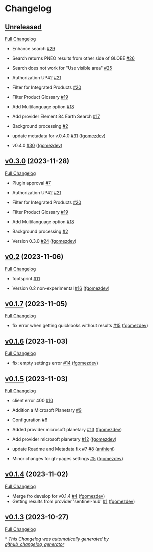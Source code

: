 # Changelog

## [Unreleased](https://github.com/Kan-T-IT/QGIS-KICa/tree/HEAD)

[Full Changelog](https://github.com/Kan-T-IT/QGIS-KICa/compare/v0.3.0...HEAD)

- Enhance search [\#29](https://github.com/Kan-T-IT/QGIS-KICa/issues/29)
- Search returns PNEO results from other side of GLOBE [\#26](https://github.com/Kan-T-IT/QGIS-KICa/issues/26)
- Search does not work for "Use visible area" [\#25](https://github.com/Kan-T-IT/QGIS-KICa/issues/25)
- Authorization UP42 [\#21](https://github.com/Kan-T-IT/QGIS-KICa/issues/21)
- Filter for Integrated Products [\#20](https://github.com/Kan-T-IT/QGIS-KICa/issues/20)
- Filter Product Glossary [\#19](https://github.com/Kan-T-IT/QGIS-KICa/issues/19)
- Add Multilanguage option [\#18](https://github.com/Kan-T-IT/QGIS-KICa/issues/18)
- Add provider Element 84 Earth Search [\#17](https://github.com/Kan-T-IT/QGIS-KICa/issues/17)
- Background processing [\#2](https://github.com/Kan-T-IT/QGIS-KICa/issues/2)

- update metadata for v.0.4.0 [\#31](https://github.com/Kan-T-IT/QGIS-KICa/pull/31) ([fgomezdev](https://github.com/fgomezdev))
- v0.4.0 [\#30](https://github.com/Kan-T-IT/QGIS-KICa/pull/30) ([fgomezdev](https://github.com/fgomezdev))

## [v0.3.0](https://github.com/Kan-T-IT/QGIS-KICa/tree/v0.3.0) (2023-11-28)

[Full Changelog](https://github.com/Kan-T-IT/QGIS-KICa/compare/v0.2...v0.3.0)

- Plugin approval [\#7](https://github.com/Kan-T-IT/QGIS-KICa/issues/7)
- Authorization UP42 [\#21](https://github.com/Kan-T-IT/QGIS-KICa/issues/21)
- Filter for Integrated Products [\#20](https://github.com/Kan-T-IT/QGIS-KICa/issues/20)
- Filter Product Glossary [\#19](https://github.com/Kan-T-IT/QGIS-KICa/issues/19)
- Add Multilanguage option [\#18](https://github.com/Kan-T-IT/QGIS-KICa/issues/18)
- Background processing [\#2](https://github.com/Kan-T-IT/QGIS-KICa/issues/2)

- Version 0.3.0 [\#24](https://github.com/Kan-T-IT/QGIS-KICa/pull/24) ([fgomezdev](https://github.com/fgomezdev))

## [v0.2](https://github.com/Kan-T-IT/QGIS-KICa/tree/v0.2) (2023-11-06)

[Full Changelog](https://github.com/Kan-T-IT/QGIS-KICa/compare/v0.1.7...v0.2)

- footsprint [\#11](https://github.com/Kan-T-IT/QGIS-KICa/issues/11)

- Version 0.2 non-experimental [\#16](https://github.com/Kan-T-IT/QGIS-KICa/pull/16) ([fgomezdev](https://github.com/fgomezdev))

## [v0.1.7](https://github.com/Kan-T-IT/QGIS-KICa/tree/v0.1.7) (2023-11-05)

[Full Changelog](https://github.com/Kan-T-IT/QGIS-KICa/compare/v0.1.6...v0.1.7)

- fix error when getting quicklooks without results [\#15](https://github.com/Kan-T-IT/QGIS-KICa/pull/15) ([fgomezdev](https://github.com/fgomezdev))

## [v0.1.6](https://github.com/Kan-T-IT/QGIS-KICa/tree/v0.1.6) (2023-11-03)

[Full Changelog](https://github.com/Kan-T-IT/QGIS-KICa/compare/v0.1.5...v0.1.6)

- fix: empty settings error [\#14](https://github.com/Kan-T-IT/QGIS-KICa/pull/14) ([fgomezdev](https://github.com/fgomezdev))

## [v0.1.5](https://github.com/Kan-T-IT/QGIS-KICa/tree/v0.1.5) (2023-11-03)

[Full Changelog](https://github.com/Kan-T-IT/QGIS-KICa/compare/v0.1.4...v0.1.5)

- client error 400 [\#10](https://github.com/Kan-T-IT/QGIS-KICa/issues/10)
- Addition a Microsoft Planetary  [\#9](https://github.com/Kan-T-IT/QGIS-KICa/issues/9)
- Configuration [\#6](https://github.com/Kan-T-IT/QGIS-KICa/issues/6)

- Added provider microsoft planetary [\#13](https://github.com/Kan-T-IT/QGIS-KICa/pull/13) ([fgomezdev](https://github.com/fgomezdev))
- Add provider microsoft planetary [\#12](https://github.com/Kan-T-IT/QGIS-KICa/pull/12) ([fgomezdev](https://github.com/fgomezdev))
- update Readme and Metadata fix \#7 [\#8](https://github.com/Kan-T-IT/QGIS-KICa/pull/8) ([anthieni](https://github.com/anthieni))
- Minor changes for gh-pages settings [\#5](https://github.com/Kan-T-IT/QGIS-KICa/pull/5) ([fgomezdev](https://github.com/fgomezdev))

## [v0.1.4](https://github.com/Kan-T-IT/QGIS-KICa/tree/v0.1.4) (2023-11-02)

[Full Changelog](https://github.com/Kan-T-IT/QGIS-KICa/compare/v0.1.3...v0.1.4)

- Merge fro develop for v0.1.4 [\#4](https://github.com/Kan-T-IT/QGIS-KICa/pull/4) ([fgomezdev](https://github.com/fgomezdev))
- Getting results from provider 'sentinel-hub' [\#1](https://github.com/Kan-T-IT/QGIS-KICa/pull/1) ([fgomezdev](https://github.com/fgomezdev))

## [v0.1.3](https://github.com/Kan-T-IT/QGIS-KICa/tree/v0.1.3) (2023-10-27)

[Full Changelog](https://github.com/Kan-T-IT/QGIS-KICa/compare/4c72e2b779fd024d07532f97c6e02843c5a4e18c...v0.1.3)



\* *This Changelog was automatically generated by [github_changelog_generator](https://github.com/github-changelog-generator/github-changelog-generator)*
